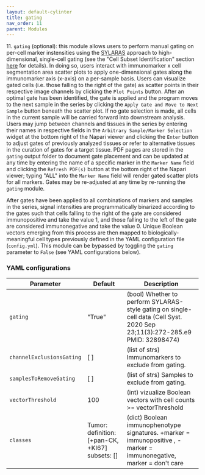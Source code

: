 ```yaml
---
layout: default-cylinter
title: gating
nav_order: 11
parent: Modules
---
```


11\. `gating` (optional): this module allows users to perform manual gating on per-cell marker instensities using the [SYLARAS](https://www.sciencedirect.com/science/article/pii/S2405471220302854) approach to high-dimensional, single-cell gating (see the "Cell Subset Identification" section [here](https://www.sylaras.org/#details) for details). In doing so, users interact with immunomarker x cell segmentation area scatter plots to apply one-dimensional gates along the immunomarker axis (x-axis) on a per-sample basis. Users can visualize gated cells (i.e. those falling to the right of the gate) as scatter points in their respective image channels by clicking the `Plot Points` button. After an optimal gate has been identified, the gate is applied and the program moves to the next sample in the series by clicking the `Apply Gate and Move to Next Sample` button beneath the scatter plot. If no gate selection is made, all cells in the current sample will be carried forward into downstream analysis. Users may jump between channels and tissues in the series by entering their names in respective fields in the `Arbitrary Sample/Marker Selection` widget at the bottom right of the Napari viewer and clicking the `Enter` button to adjust gates of previously analyzed tissues or refer to alternative tissues in the curation of gates for a target tissue. PDF pages are stored in the `gating` output folder to document gate placement and can be updated at any time by entering the name of a specific marker in the `Marker Name` field and clicking the `Refresh PDF(s)` button at the bottom right of the Napari viewer; typing "ALL" into the `Marker Name` field will render gated scatter plots for all markers. Gates may be re-adjusted at any time by re-running the `gating` module.

After gates have been applied to all combinations of markers and samples in the series, signal intensities are programmatically binarized according to the gates such that cells falling to the right of the gate are considered immunopositive and take the value 1, and those falling to the left of the gate are considered immunonegative and take the value 0. Unique Boolean vectors emerging from this process are then mapped to biologically-meaningful cell types previously defined in the YAML configuration file (`config.yml`). This module can be bypassed by toggling the `gating` parameter to `False` (see YAML configurations below).

### YAML configurations


| Parameter | Default | Description |
| --- | --- | --- |
| `gating` | "True" | (bool) Whether to perform SYLARAS-style gating on single-cell data (Cell Syst. 2020 Sep 23;11(3):272-285.e9 PMID: 32898474) |
| `channelExclusionsGating` | [ ] | (list of strs) Immunomarkers to exclude from gating. |
| `samplesToRemoveGating` | [ ] | (list of strs) Samples to exclude from gating. |
| `vectorThreshold` | 100 | (int) vizualize Boolean vectors with cell counts >= vectorThreshold |
| `classes` | Tumor: definition: [+pan-CK, +KI67] subsets: [] | (dict) Boolean immunophenotype signatures. +marker = immunopositive , -marker = immunonegative, marker = don't care |
